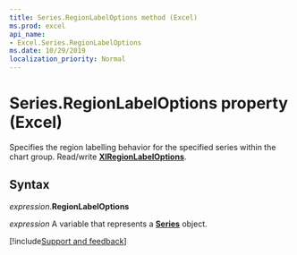 ```yaml
---
title: Series.RegionLabelOptions method (Excel)
ms.prod: excel
api_name:
- Excel.Series.RegionLabelOptions
ms.date: 10/29/2019
localization_priority: Normal
---
```


# Series.RegionLabelOptions property (Excel)

Specifies the region labelling behavior for the specified series within the chart group. Read/write **[XlRegionLabelOptions](Excel.XlRegionLabelOptions.md)**.


## Syntax

_expression_.**RegionLabelOptions**

_expression_ A variable that represents a **[Series](Excel.Series(object).md)** object.




[!include[Support and feedback](~/includes/feedback-boilerplate.md)]